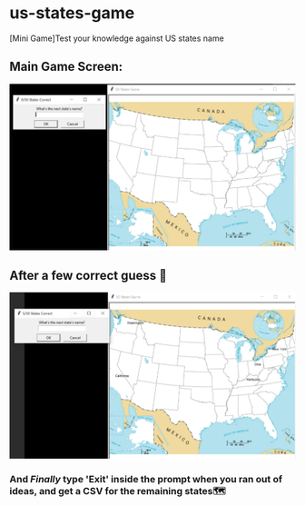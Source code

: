 # us-states-game
[Mini Game]Test your knowledge against US states name

## Main Game Screen:
![alt text](https://github.com/Phern17/us-states-game/blob/master/us-states-game-start/Image%20Gallery/game%20screen.jpg)

## After a few correct guess 🥳
![alt_text](https://github.com/Phern17/us-states-game/blob/master/us-states-game-start/Image%20Gallery/game-screen-2.jpg)

### And *Finally* type 'Exit' inside the prompt when you ran out of ideas, and get a CSV for the remaining states🗺
